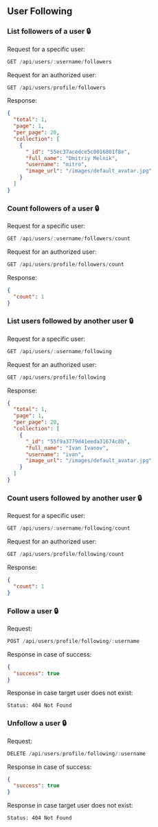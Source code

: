 ## User Following

### List followers of a user :lock:

Request for a specific user:
```js
GET /api/users/:username/followers
```

Request for an authorized user:
```js
GET /api/users/profile/followers
```

Response:
```json
{
  "total": 1,
  "page": 1,
  "per_page": 20,
  "collection": [
    {
      "_id": "55ec37acedce5c0016801f8e",
      "full_name": "Dmitriy Melnik",
      "username": "mitro",
      "image_url": "/images/default_avatar.jpg"
    }
  ]
}
```

### Count followers of a user :lock:

Request for a specific user:
```js
GET /api/users/:username/followers/count
```

Request for an authorized user:
```js
GET /api/users/profile/followers/count
```

Response:
```json
{
  "count": 1
}
```

### List users followed by another user :lock:

Request for a specific user:
```js
GET /api/users/:username/following
```

Request for an authorized user:
```js
GET /api/users/profile/following
```

Response:
```json
{
  "total": 1,
  "page": 1,
  "per_page": 20,
  "collection": [
    {
      "_id": "55f9a3779d41eeda31674c8b",
      "full_name": "Ivan Ivanov",
      "username": "ivan",
      "image_url": "/images/default_avatar.jpg"
    }
  ]
}
```

### Count users followed by another user :lock:

Request for a specific user:
```js
GET /api/users/:username/following/count
```

Request for an authorized user:
```js
GET /api/users/profile/following/count
```

Response:
```json
{
  "count": 1
}
```

### Follow a user :lock:

Request:
```js
POST /api/users/profile/following/:username
```

Response in case of success:
```json
{
  "success": true
}
```

Response in case target user does not exist:

```HTTP
Status: 404 Not Found
```

### Unfollow a user :lock:

Request:
```js
DELETE /api/users/profile/following/:username
```

Response in case of success:
```json
{
  "success": true
}
```

Response in case target user does not exist:

```HTTP
Status: 404 Not Found
```
